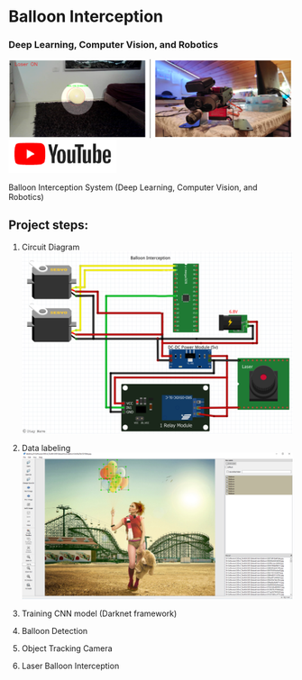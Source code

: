 # Balloon Interception 
### Deep Learning, Computer Vision, and Robotics

![title](/github_images/Balloon_Interception.PNG)
[![title](/github_images/youtube.png "Balloon Interception - Deep Learning, Computer Vision, and Robotics")](https://www.youtube.com/watch?v=UwBT0xUOck4&ab_channel=ItayNave)

Balloon Interception System (Deep Learning, Computer Vision, and Robotics)


## Project steps:

1. Circuit Diagram
![alt text](/github_images/Schematic.png)

2. Data labeling
![alt text](/github_images/Label.PNG)

3. Training CNN model (Darknet framework)
4. Balloon Detection                 
5. Object Tracking Camera
6. Laser Balloon Interception
